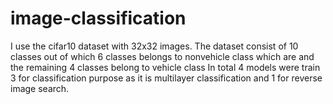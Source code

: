 # image-classification
I use the cifar10 dataset with 32x32 images. The dataset consist of 10 classes out of which 6 classes belongs to nonvehicle class which are  and the remaining 4 classes belong to vehicle class In total 4 models were train 3 for classification purpose as it is multilayer classification and 1 for reverse image search.
